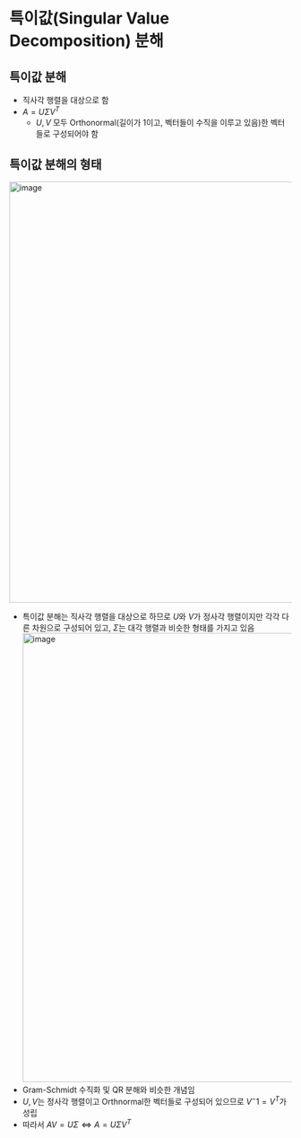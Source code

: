# 특이값(Singular Value Decomposition) 분해


## 특이값 분해

- 직사각 행렬을 대상으로 함
- $A = U \Sigma V^T$
  - $U, V$ 모두 Orthonormal(길이가 1이고, 벡터들이 수직을 이루고 있음)한 벡터들로 구성되어야 함


## 특이값 분해의 형태
<img width="750" alt="image" src="https://github.com/y100861/Linear_Algebra/assets/107607076/965c6e63-761b-4f01-9b86-1a0e2ab83bdb"> <br/>
- 특이값 분해는 직사각 행렬을 대상으로 하므로 $U$와 $V$가 정사각 행렬이지만 각각 다른 차원으로 구성되어 있고, $\Sigma$는 대각 행렬과 비슷한 형태를 가지고 있음
<img width="800" alt="image" src="https://github.com/y100861/Linear_Algebra/assets/107607076/025974fe-7493-4275-9e0c-443a2c2e6312"> <br/>
- Gram-Schmidt 수직화 및 QR 분해와 비슷한 개념임
- $U, V$는 정사각 행렬이고 Orthnormal한 벡터들로 구성되어 있으므로 $V^-1 = V^T$가 성립
- 따라서 $AV = U \Sigma \Leftrightarrow A = U \Sigma V^T$ 
